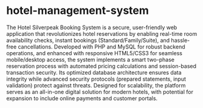 # hotel-management-system

The Hotel Silverpeak Booking System is a secure, user-friendly web application that revolutionizes hotel reservations by enabling real-time room availability checks, instant bookings (Standard/Family/Suite), and hassle-free cancellations. Developed with PHP and MySQL for robust backend operations, and enhanced with responsive HTML5/CSS3 for seamless mobile/desktop access, the system implements a smart two-phase reservation process with automated pricing calculations and session-based transaction security. Its optimized database architecture ensures data integrity while advanced security protocols (prepared statements, input validation) protect against threats. Designed for scalability, the platform serves as an all-in-one digital solution for modern hotels, with potential for expansion to include online payments and customer portals.
